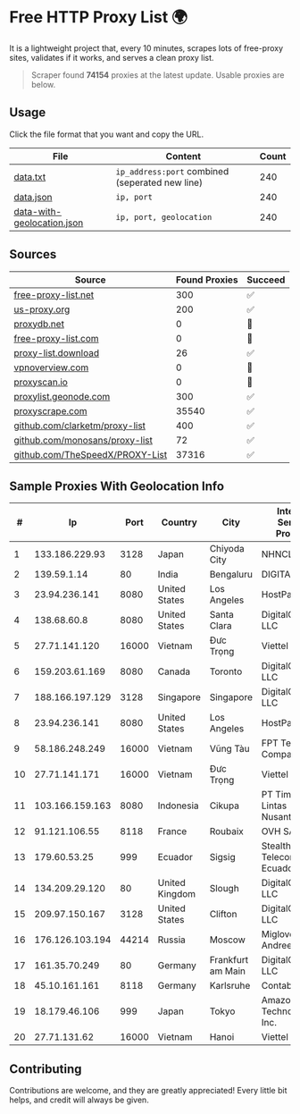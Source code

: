 
# Free HTTP Proxy List 🌍

It is a lightweight project that, every 10 minutes, scrapes lots of free-proxy sites, validates if it works, and serves a clean proxy list.


> Scraper found **74154** proxies at the latest update. Usable proxies are below.

## Usage

Click the file format that you want and copy the URL.


|File|Content|Count|
|----|-------|-----|
|[data.txt](https://raw.githubusercontent.com/themiralay/Proxy-List-World/master/data.txt)|`ip_address:port` combined (seperated new line)|240|
|[data.json](https://raw.githubusercontent.com/themiralay/Proxy-List-World/master/data.json)|`ip, port`|240|
|[data-with-geolocation.json](https://raw.githubusercontent.com/themiralay/Proxy-List-World/master/data-with-geolocation.json)|`ip, port, geolocation`|240|

## Sources

|Source|Found Proxies|Succeed|
|------|-------------|-------|
|[free-proxy-list.net](https://free-proxy-list.net)|300|✅|
|[us-proxy.org](https://www.us-proxy.org)|200|✅|
|[proxydb.net](http://proxydb.net)|0|🚫|
|[free-proxy-list.com](https://free-proxy-list.com/?page=&port=&type%5B%5D=http&type%5B%5D=https&up_time=0&search=Search)|0|🚫|
|[proxy-list.download](https://www.proxy-list.download/HTTP)|26|✅|
|[vpnoverview.com](https://vpnoverview.com/privacy/anonymous-browsing/free-proxy-servers)|0|🚫|
|[proxyscan.io](https://www.proxyscan.io)|0|🚫|
|[proxylist.geonode.com](https://proxylist.geonode.com/api/proxy-list?limit=300&page=1&sort_by=lastChecked&sort_type=desc&protocols=http,https)|300|✅|
|[proxyscrape.com](https://api.proxyscrape.com/v2/?request=displayproxies&protocol=http&timeout=10000&country=all&ssl=all&anonymity=all)|35540|✅|
|[github.com/clarketm/proxy-list](https://raw.githubusercontent.com/clarketm/proxy-list/master/proxy-list-raw.txt)|400|✅|
|[github.com/monosans/proxy-list](https://raw.githubusercontent.com/monosans/proxy-list/main/proxies/http.txt)|72|✅|
|[github.com/TheSpeedX/PROXY-List](https://raw.githubusercontent.com/TheSpeedX/PROXY-List/master/http.txt)|37316|✅|


## Sample Proxies With Geolocation Info

|#|Ip|Port|Country|City|Internet Service Provider|
|-|--|----|-------|----|-------------------------|
|1|133.186.229.93|3128|Japan|Chiyoda City|NHNCLOUD|
|2|139.59.1.14|80|India|Bengaluru|DIGITALOCEAN|
|3|23.94.236.141|8080|United States|Los Angeles|HostPapa|
|4|138.68.60.8|8080|United States|Santa Clara|DigitalOcean, LLC|
|5|27.71.141.120|16000|Vietnam|Đưc Trọng|Viettel Group|
|6|159.203.61.169|8080|Canada|Toronto|DigitalOcean, LLC|
|7|188.166.197.129|3128|Singapore|Singapore|DigitalOcean, LLC|
|8|23.94.236.141|8080|United States|Los Angeles|HostPapa|
|9|58.186.248.249|16000|Vietnam|Vũng Tàu|FPT Telecom Company|
|10|27.71.141.171|16000|Vietnam|Đưc Trọng|Viettel Group|
|11|103.166.159.163|8080|Indonesia|Cikupa|PT Timor Lintas Nusantara|
|12|91.121.106.55|8118|France|Roubaix|OVH SAS|
|13|179.60.53.25|999|Ecuador|Sigsig|Stealth Telecom del Ecuador|
|14|134.209.29.120|80|United Kingdom|Slough|DigitalOcean, LLC|
|15|209.97.150.167|3128|United States|Clifton|DigitalOcean, LLC|
|16|176.126.103.194|44214|Russia|Moscow|Miglovets Egor Andreevich|
|17|161.35.70.249|80|Germany|Frankfurt am Main|DigitalOcean, LLC|
|18|45.10.161.161|8118|Germany|Karlsruhe|Contabo GmbH|
|19|18.179.46.106|999|Japan|Tokyo|Amazon Technologies Inc.|
|20|27.71.131.62|16000|Vietnam|Hanoi|Viettel Group|



## Contributing

Contributions are welcome, and they are greatly appreciated! Every
little bit helps, and credit will always be given.

